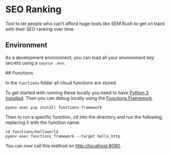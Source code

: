 # SEO Ranking

Tool to let people who can't afford huge tools like SEM Rush to get on track with their SEO ranking over time.

## Environment

As a development environment, you can load all your environment key secrets using a `source .env`.

## Functions

In the `functions` folder all cloud functions are stored.

To get started with running these locally you need to have [Python 3 installed](https://opensource.com/article/19/5/python-3-default-mac). Then you can debug locally using the [Functions Framework](https://cloud.google.com/functions/docs/running/function-frameworks).

```shell
pyenv exec pip install functions-framework
```

Then to run a specific function, cd into the directory and run the following, replacing it with the function name:

```shell
cd functions/helloworld
pyenv exec functions_framework --target hello_http
```

You can now call this method on [http://localhost:8080](http://localhost:8080).